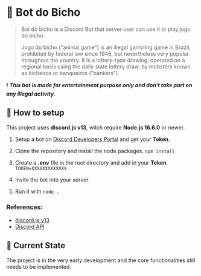 # 🐎 Bot do Bicho

> Bot do bicho is a Discord Bot that server user can use it to play jogo
> do bicho.
>
> Jogo do bicho ("animal game") is an illegal gambling game in Brazil,
> prohibited by federal law since 1946, but nevertheless very popular
> throughout the country. It is a lottery-type drawing, operated on a
> regional basis using the daily state lottery draw, by mobsters known
> as bicheiros or banqueiros ("bankers").

❗ **_This bot is made for entertainment purpose only and don't take part on any illegal activity._**

## 🐔 How to setup

This project uses **discord.js v13**, witch require **Node.js 16.6.0** or newer.

1.  Setup a bot on [Discord Developers Portal](https://discord.com/developers/applications) and get your **Token**.
2.  Clone the repository and install the node packages.
    `npm install`

3.  Create a **.env** file in the root directory and add in your **Token**.
    `TOKEN=XXXXXXXXXXXXX`
4.  Invite the bot into your server.
5.  Run it with `node .`

### References:

- [discord.js v13](https://discord.js.org/#/docs/main/13.1.0/general/welcome)
- [Discord API](https://discord.com/developers/docs/intro)

## 🦆 Current State

The project is in the very early development and the core functionalities still needs to be implemented.
